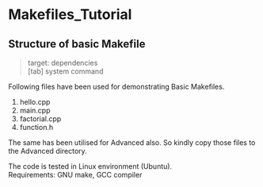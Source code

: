# Makefiles_Tutorial </br>

## Structure of basic Makefile </br>

> target: dependencies </br>
> [tab] system command </br>

Following files have been used for demonstrating Basic Makefiles. </br>
1) hello.cpp </br>
2) main.cpp </br>
3) factorial.cpp </br>
4) function.h </br>

The same has been utilised for Advanced also. So kindly copy those files to the Advanced directory.</br>

The code is tested in Linux environment (Ubuntu). </br>
Requirements: GNU make, GCC compiler </br>


